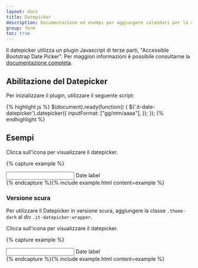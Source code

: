 ```yaml
---
layout: docs
title: Datepicker
description: Documentazione ed esempi per aggiungere calendari per la selezione di giorni dell'anno
group: form
toc: true
---
```


Il datepicker utilizza un plugin Javascript di terze parti, "Accessible Bootstrap Date Picker". Per maggiori informazioni è possibile consultarne la [documentazione completa](http://eureka2.github.io/ab-datepicker/#).

## Abilitazione del Datepicker

Per inizializzare il plugin, utilizzare il seguente script:

{% highlight js %}
$(document).ready(function() {
    $('.it-date-datepicker').datepicker({
      inputFormat: ["gg/mm/aaaa"],
    });
});
{% endhighlight %}

## Esempi

Clicca sull'icona per visualizzare il datepicker.

{% capture example %}
<div class="it-datepicker-wrapper">
  <div class="form-group">
    <input class="form-control it-date-datepicker" id="date1" type="text" placeholder="" title="format : ">
    <label for="date1">Date label</label>
  </div>
</div>
{% endcapture %}{% include example.html content=example %}

### Versione scura

Per utilizzare il Datepicker in versione scura, aggiungere la classe `.theme-dark` al div `.it-datepicker-wrapper`.

Clicca sull'icona per visualizzare il datepicker.

{% capture example %}
<div class="it-datepicker-wrapper theme-dark">
  <div class="form-group">
    <input class="form-control it-date-datepicker" id="date2" type="text" placeholder="" title="format : ">
    <label for="date2">Date label</label>
  </div>
</div>
{% endcapture %}{% include example.html content=example %}

<script>
  document.addEventListener("DOMContentLoaded", function() {
    $('.it-date-datepicker').datepicker({
      inputFormat: ["gg/mm/aaaa"],
    });
  })
</script>

